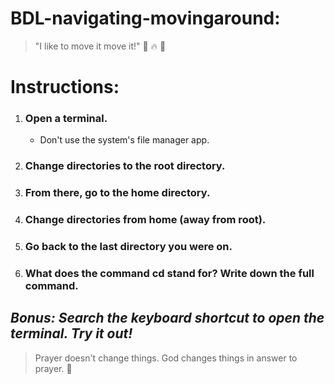 # BDL-navigating-movingaround:

> "I like to move it move it!" :dolphin: :fire: :dolphin:

# Instructions:

1. ### Open a terminal. 
    - Don't use the system's file manager app.

2. ### Change directories to the root directory.

3. ### From there, go to the home directory.

4. ### Change directories from home (away from root).

5. ### Go back to the last directory you were on.

6. ### What does the command cd stand for? Write down the full command.

## *Bonus: Search the keyboard shortcut to open the terminal. Try it out!*

> Prayer doesn't change things. God changes things in answer to prayer. :seedling: